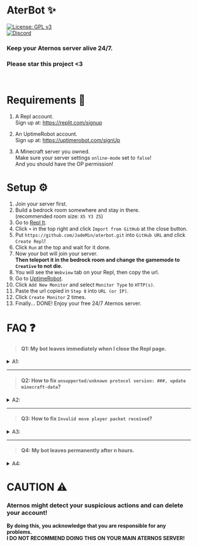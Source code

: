 # AterBot ✨  
[![License: GPL v3](https://img.shields.io/badge/License-GPLv3-blue.svg)](/LICENSE)  
<a href="https://discord.gg/44WtDkgxyk">
	<img src="https://img.shields.io/badge/discord-%2324292e.svg?&style=for-the-badge&logo=discord&logoColor=white" alt="Discord"/>
</a>



<!-- ## `01/17/2023`, Now using Repl because Heroku isn't free anymore. -->
### Keep your Aternos server alive 24/7.
### Please star this project <3
<br/>



# Requirements 🎒
1. A Repl account.  
	Sign up at: https://replit.com/signup

2. An UptimeRobot account.  
	Sign up at: https://uptimerobot.com/signUp

3. A Minecraft server you owned.  
	Make sure your server settings ``online-mode`` set to ``false``!  
	And you should have the OP permission!



# Setup ⚙
1. Join your server first.
2. Build a bedrock room somewhere and stay in there.  
(recommended room size: `X5 Y3 Z5`)
3. Go to [Repl It](https://replit.com/).
4. Click `+` in the top right and click `Import from GitHub` at the close button.
5. Put `https://github.com/JadeMin/aterbot.git` into `GitHub URL` and click `Create Repl`!
6. Click `Run` at the top and wait for it done.
7. Now your bot will join your server.  
**Then teleport it in the bedrock room and change the gamemode to `Creative` to not die.**
8. You will see the `Webview` tab on your Repl, then copy the url.
10. Go to [UptimeRobot](https://uptimerobot.com/dashboard).
11. Click `Add New Monitor` and select `Monitor Type` to `HTTP(s)`.
12. Paste the url copied in `Step 8` into `URL (or IP)`.
13. Click `Create Monitor` 2 times.
14. Finally... DONE! Enjoy your free 24/7 Aternos server.



# FAQ ❓
> #### Q1: My bot leaves immediately when I close the Repl page.
<details><summary>A1:</summary>

Repl projects are automatically turned off by closing it or inactive in every 5 minutes.  
And UptimeRobot trying to wake it up in every 5 minutes so you can just leave it even if not working for a while.
</details>

<hr/>

> #### Q2: How to fix `unsupported/unknown protocol version: ###, update minecraft-data`?
<details><summary>A2:</summary>

This project is using the mineflayer module and **it may not supported on your server version yet.**  
I'm trying to periodically check for updates, so please be patient.
</details>

<hr/>

> #### Q3: How to fix `Invalid move player packet received`?
<details><summary>A3:</summary>

It seems your bot escaped from your bedrock room, so they're in invalid location or moving to it.  
First you have to wipe the bot's playerdata in your server.  
1. Go to your Aternos server management page.
2. Click `Files` in the left section.
3. Delete the `world/playerdata/<UUID>.dat` and `<same>.dat_old` file that points the bot username.

**After it, lock the bot immediately as soon as possible!**  
**And change the bot's gamemode to `Creative` to not die.**
</details>

<hr/>

> #### Q4: My bot leaves permanently after n hours.
<details><summary>A4:</summary>

I'm not sure but Aternos added a feature to their servers that **auto-ban players who playing too long.**  
So just unban it if banned.
</details>



# CAUTION ⚠
### Aternos might detect your suspicious actions and can delete your account!  
**By doing this, you acknowledge that you are responsible for any problems.**  
**I DO NOT RECOMMEND DOING THIS ON YOUR MAIN ATERNOS SERVER!**